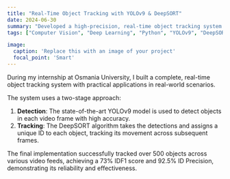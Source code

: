 ```yaml
---
title: "Real-Time Object Tracking with YOLOv9 & DeepSORT"
date: 2024-06-30
summary: "Developed a high-precision, real-time object tracking system for video streams using state-of-the-art computer vision models during my internship at Osmania University."
tags: ["Computer Vision", "Deep Learning", "Python", "YOLOv9", "DeepSORT"]

image:
  caption: 'Replace this with an image of your project'
  focal_point: 'Smart'
---
```


During my internship at Osmania University, I built a complete, real-time object tracking system with practical applications in real-world scenarios.

The system uses a two-stage approach:
1.  **Detection**: The state-of-the-art YOLOv9 model is used to detect objects in each video frame with high accuracy.
2.  **Tracking**: The DeepSORT algorithm takes the detections and assigns a unique ID to each object, tracking its movement across subsequent frames.

The final implementation successfully tracked over 500 objects across various video feeds, achieving a 73% IDF1 score and 92.5% ID Precision, demonstrating its reliability and effectiveness.